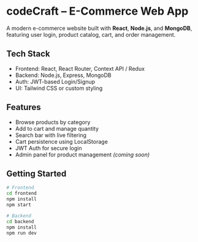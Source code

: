 # codeCraft – E-Commerce Web App

A modern e-commerce website built with **React**, **Node.js**, and **MongoDB**, featuring user login, product catalog, cart, and order management.

##  Tech Stack

- Frontend: React, React Router, Context API / Redux
- Backend: Node.js, Express, MongoDB
- Auth: JWT-based Login/Signup
- UI: Tailwind CSS or custom styling

##  Features

- Browse products by category
- Add to cart and manage quantity
- Search bar with live filtering
- Cart persistence using LocalStorage
- JWT Auth for secure login
- Admin panel for product management *(coming soon)*

##  Getting Started

```bash
# Frontend
cd frontend
npm install
npm start

# Backend
cd backend
npm install
npm run dev
